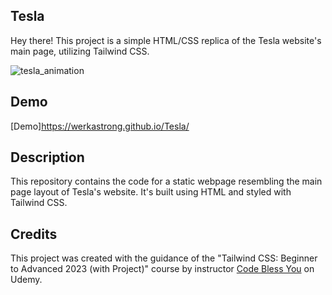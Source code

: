 ## Tesla
Hey there! 
This project is a simple HTML/CSS replica of the Tesla website's main page, utilizing Tailwind CSS.

![tesla_animation](https://github.com/WerkaStrong/Tesla/assets/98229283/d3521b05-5f78-4fbe-96a9-f2e555ff5214)

## Demo
[Demo]https://werkastrong.github.io/Tesla/

## Description

This repository contains the code for a static webpage resembling the main page layout of Tesla's website. It's built using HTML and styled with Tailwind CSS.

## Credits

This project was created with the guidance of the "Tailwind CSS: Beginner to Advanced 2023 (with Project)" course by instructor
[Code Bless You](https://www.udemy.com/course/complete-tailwind-css-beginner-to-advanced-with-project/) on Udemy.

